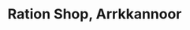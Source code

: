 ---
title: "Ration Shop, Arrkkannoor"
url: /arrkkannoor/ration-shop-arrkkannoor/
shop: Lebensmittel
---